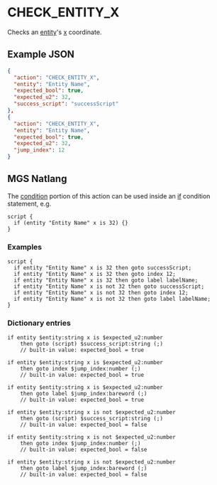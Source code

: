 # CHECK_ENTITY_X

Checks an [entity](../entities)'s [x](../entities/entity_properties) coordinate.

## Example JSON

```json
{
  "action": "CHECK_ENTITY_X",
  "entity": "Entity Name",
  "expected_bool": true,
  "expected_u2": 32,
  "success_script": "successScript"
},
{
  "action": "CHECK_ENTITY_X",
  "entity": "Entity Name",
  "expected_bool": true,
  "expected_u2": 32,
  "jump_index": 12
}
```

## MGS Natlang

The [condition](../actions/conditional_gotos) portion of this action can be used inside an [if](../mgs/advanced_syntax#if-and-else) condition statement, e.g.

```mgs
script {
  if (entity "Entity Name" x is 32) {}
}
```

### Examples

```mgs
script {
  if entity "Entity Name" x is 32 then goto successScript;
  if entity "Entity Name" x is 32 then goto index 12;
  if entity "Entity Name" x is 32 then goto label labelName;
  if entity "Entity Name" x is not 32 then goto successScript;
  if entity "Entity Name" x is not 32 then goto index 12;
  if entity "Entity Name" x is not 32 then goto label labelName;
}
```

### Dictionary entries

```
if entity $entity:string x is $expected_u2:number
    then goto (script) $success_script:string (;)
	// built-in value: expected_bool = true

if entity $entity:string x is $expected_u2:number
    then goto index $jump_index:number (;)
	// built-in value: expected_bool = true

if entity $entity:string x is $expected_u2:number
    then goto label $jump_index:bareword (;)
	// built-in value: expected_bool = true

if entity $entity:string x is not $expected_u2:number
    then goto (script) $success_script:string (;)
	// built-in value: expected_bool = false

if entity $entity:string x is not $expected_u2:number
    then goto index $jump_index:number (;)
	// built-in value: expected_bool = false

if entity $entity:string x is not $expected_u2:number
    then goto label $jump_index:bareword (;)
	// built-in value: expected_bool = false
```
